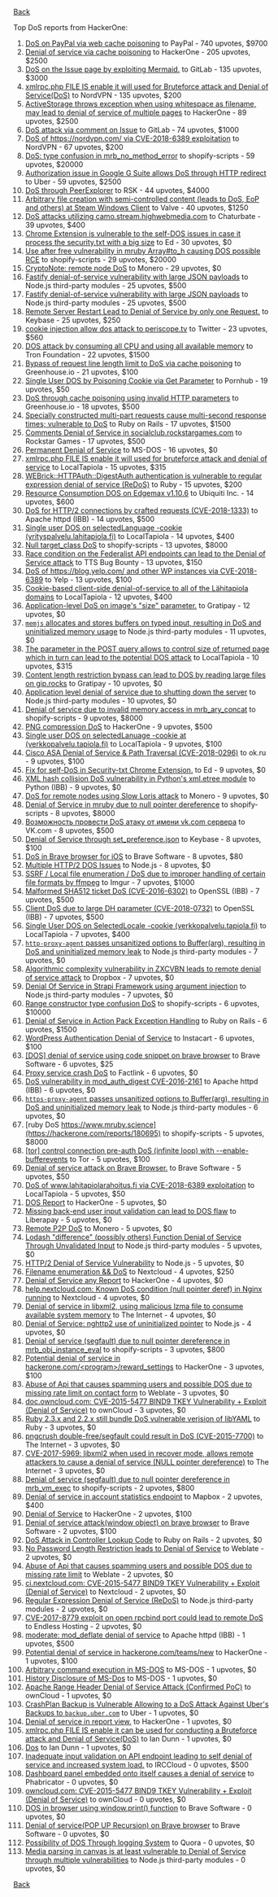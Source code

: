 [Back](../README.md)

Top DoS reports from HackerOne:

1. [DoS on PayPal via web cache poisoning](https://hackerone.com/reports/622122) to PayPal - 740 upvotes, $9700
2. [Denial of service via cache poisoning](https://hackerone.com/reports/409370) to HackerOne - 205 upvotes, $2500
3. [DoS on the Issue page by exploiting Mermaid.](https://hackerone.com/reports/470067) to GitLab - 135 upvotes, $3000
4. [xmlrpc.php FILE IS enable it will used for Bruteforce attack and Denial of Service(DoS)](https://hackerone.com/reports/752073) to NordVPN - 135 upvotes, $200
5. [ActiveStorage throws exception when using whitespace as filename, may lead to denial of service of multiple pages](https://hackerone.com/reports/713407) to HackerOne - 89 upvotes, $2500
6. [DoS attack via comment on Issue](https://hackerone.com/reports/557154) to GitLab - 74 upvotes, $1000
7. [DoS of https://nordvpn.com/ via CVE-2018-6389 exploitation](https://hackerone.com/reports/752010) to NordVPN - 67 upvotes, $200
8. [DoS: type confusion in mrb_no_method_error](https://hackerone.com/reports/181871) to shopify-scripts - 59 upvotes, $20000
9. [Authorization issue in Google G Suite allows DoS through HTTP redirect](https://hackerone.com/reports/191196) to Uber - 59 upvotes, $2500
10. [DoS through PeerExplorer](https://hackerone.com/reports/363636) to RSK - 44 upvotes, $4000
11. [Arbitrary file creation with semi-controlled content (leads to DoS, EoP and others) at Steam Windows Client](https://hackerone.com/reports/682774) to Valve - 40 upvotes, $1250
12. [DoS attacks utilizing camo.stream.highwebmedia.com](https://hackerone.com/reports/507525) to Chaturbate - 39 upvotes, $400
13. [Chrome Extension is vulnerable to the self-DOS issues in case it process the security.txt with a big size](https://hackerone.com/reports/290955) to Ed - 30 upvotes, $0
14. [Use after free vulnerability in mruby Array#to_h causing DOS possible RCE](https://hackerone.com/reports/181321) to shopify-scripts - 29 upvotes, $20000
15. [CryptoNote: remote node DoS](https://hackerone.com/reports/506595) to Monero - 29 upvotes, $0
16. [Fastify denial-of-service vulnerability with large JSON payloads](https://hackerone.com/reports/303632) to Node.js third-party modules - 25 upvotes, $500
17. [Fastify denial-of-service vulnerability with large JSON payloads](https://hackerone.com/reports/303632) to Node.js third-party modules - 25 upvotes, $500
18. [Remote Server Restart Lead to Denial of Service by only one Request.](https://hackerone.com/reports/114698) to Keybase - 25 upvotes, $250
19. [cookie injection allow dos attack to periscope.tv](https://hackerone.com/reports/583819) to Twitter - 23 upvotes, $560
20. [DOS attack by consuming all CPU and using all available memory](https://hackerone.com/reports/479144) to Tron Foundation - 22 upvotes, $1500
21. [Bypass of request line length limit to DoS via cache poisoning](https://hackerone.com/reports/350847) to Greenhouse.io - 21 upvotes, $100
22. [Single User DOS by Poisoning Cookie via Get Parameter](https://hackerone.com/reports/416966) to Pornhub - 19 upvotes, $50
23. [DoS through cache poisoning using invalid HTTP parameters](https://hackerone.com/reports/326639) to Greenhouse.io - 18 upvotes, $500
24. [Specially constructed multi-part requests cause multi-second response times; vulnerable to DoS](https://hackerone.com/reports/431561) to Ruby on Rails - 17 upvotes, $1500
25. [Comments Denial of Service in socialclub.rockstargames.com](https://hackerone.com/reports/214370) to Rockstar Games - 17 upvotes, $500
26. [Permanent Denial of Service](https://hackerone.com/reports/5534) to MS-DOS - 16 upvotes, $0
27. [xmlrpc.php FILE IS enable it will used for bruteforce attack and denial of service](https://hackerone.com/reports/325040) to LocalTapiola - 15 upvotes, $315
28. [WEBrick::HTTPAuth::DigestAuth authentication is vulnerable to regular expression denial of service (ReDoS)](https://hackerone.com/reports/661722) to Ruby - 15 upvotes, $200
29. [Resource Consumption DOS on Edgemax v1.10.6](https://hackerone.com/reports/406614) to Ubiquiti Inc. - 14 upvotes, $600
30. [DoS for HTTP/2 connections by crafted requests (CVE-2018-1333)](https://hackerone.com/reports/384839) to Apache httpd (IBB) - 14 upvotes, $500
31. [Single user DOS on selectedLanguage -cookie (yrityspalvelu.lahitapiola.fi)](https://hackerone.com/reports/201723) to LocalTapiola - 14 upvotes, $400
32. [Null target_class DoS](https://hackerone.com/reports/183405) to shopify-scripts - 13 upvotes, $8000
33. [Race condition on the Federalist API endpoints can lead to the Denial of Service attack](https://hackerone.com/reports/249319) to TTS Bug Bounty - 13 upvotes, $150
34. [DoS of https://blog.yelp.com/ and other WP instances via CVE-2018-6389](https://hackerone.com/reports/753491) to Yelp - 13 upvotes, $100
35. [Cookie-based client-side denial-of-service to all of the Lähitapiola domains](https://hackerone.com/reports/129001) to LocalTapiola - 12 upvotes, $400
36. [Application-level DoS on image's "size" parameter.](https://hackerone.com/reports/247700) to Gratipay - 12 upvotes, $0
37. [`memjs` allocates and stores buffers on typed input, resulting in DoS and uninitialized memory usage](https://hackerone.com/reports/319809) to Node.js third-party modules - 11 upvotes, $0
38. [The parameter in the POST query allows to control size of returned page which in turn can lead to the potential DOS attack](https://hackerone.com/reports/300391) to LocalTapiola - 10 upvotes, $315
39. [Content length restriction bypass can lead to DOS by reading large files on gip.rocks](https://hackerone.com/reports/203388) to Gratipay - 10 upvotes, $0
40. [Application level denial of service due to shutting down the server](https://hackerone.com/reports/627376) to Node.js third-party modules - 10 upvotes, $0
41. [Denial of service due to invalid memory access in mrb_ary_concat](https://hackerone.com/reports/184712) to shopify-scripts - 9 upvotes, $8000
42. [PNG compression DoS](https://hackerone.com/reports/454) to HackerOne - 9 upvotes, $500
43. [Single user DOS on selectedLanuage -cookie at (verkkopalvelu.tapiola.fi)](https://hackerone.com/reports/212523) to LocalTapiola - 9 upvotes, $100
44. [Cisco ASA Denial of Service &amp; Path Traversal (CVE-2018-0296)](https://hackerone.com/reports/378698) to ok.ru - 9 upvotes, $100
45. [Fix for self-DoS in Security-txt Chrome Extension.](https://hackerone.com/reports/299460) to Ed - 9 upvotes, $0
46. [XML hash collision DoS vulnerability in Python's xml.etree module](https://hackerone.com/reports/412673) to Python (IBB) - 9 upvotes, $0
47. [DoS for remote nodes using Slow Loris attack](https://hackerone.com/reports/416494) to Monero - 9 upvotes, $0
48. [Denial of Service in mruby due to null pointer dereference](https://hackerone.com/reports/181232) to shopify-scripts - 8 upvotes, $8000
49. [Возможность провести DoS атаку от имени vk.com сервера](https://hackerone.com/reports/183352) to VK.com - 8 upvotes, $500
50. [Denial of Service through set_preference.json](https://hackerone.com/reports/166682) to Keybase - 8 upvotes, $100
51. [DoS in Brave browser for iOS](https://hackerone.com/reports/357665) to Brave Software - 8 upvotes, $80
52. [Multiple HTTP/2 DOS Issues](https://hackerone.com/reports/589739) to Node.js - 8 upvotes, $0
53. [SSRF / Local file enumeration / DoS due to improper handling of certain file formats by ffmpeg](https://hackerone.com/reports/115978) to Imgur - 7 upvotes, $1000
54. [Malformed SHA512 ticket DoS (CVE-2016-6302)](https://hackerone.com/reports/221787) to OpenSSL (IBB) - 7 upvotes, $500
55. [Client DoS due to large DH parameter (CVE-2018-0732)](https://hackerone.com/reports/364964) to OpenSSL (IBB) - 7 upvotes, $500
56. [Single User DOS on SelectedLocale -cookie (verkkopalvelu.tapiola.fi)](https://hackerone.com/reports/212508) to LocalTapiola - 7 upvotes, $400
57. [`http-proxy-agent` passes unsanitized options to Buffer(arg), resulting in DoS and uninitialized memory leak](https://hackerone.com/reports/321631) to Node.js third-party modules - 7 upvotes, $0
58. [Algorithmic complexity vulnerability in ZXCVBN leads to remote denial of service attack](https://hackerone.com/reports/542897) to Dropbox - 7 upvotes, $0
59. [Denial Of Service in Strapi Framework using argument injection](https://hackerone.com/reports/768574) to Node.js third-party modules - 7 upvotes, $0
60. [Range constructor type confusion DoS](https://hackerone.com/reports/181910) to shopify-scripts - 6 upvotes, $10000
61. [Denial of Service in Action Pack Exception Handling](https://hackerone.com/reports/42797) to Ruby on Rails - 6 upvotes, $1500
62. [WordPress Authentication Denial of Service](https://hackerone.com/reports/163307) to Instacart - 6 upvotes, $100
63. [[DOS] denial of service using code snippet on brave browser](https://hackerone.com/reports/181558) to Brave Software - 6 upvotes, $25
64. [Proxy service crash DoS](https://hackerone.com/reports/13652) to Factlink - 6 upvotes, $0
65. [DoS vulnerability in mod_auth_digest CVE-2016-2161](https://hackerone.com/reports/194065) to Apache httpd (IBB) - 6 upvotes, $0
66. [`https-proxy-agent` passes unsanitized options to Buffer(arg), resulting in DoS and uninitialized memory leak](https://hackerone.com/reports/319532) to Node.js third-party modules - 6 upvotes, $0
67. [ruby DoS https://www.mruby.science](https://hackerone.com/reports/180695) to shopify-scripts - 5 upvotes, $8000
68. [[tor] control connection pre-auth DoS (infinite loop) with --enable-bufferevents](https://hackerone.com/reports/113424) to Tor - 5 upvotes, $100
69. [Denial of service attack on Brave Browser.](https://hackerone.com/reports/176066) to Brave Software - 5 upvotes, $50
70. [DoS of www.lahitapiolarahoitus.fi via CVE-2018-6389 exploitation](https://hackerone.com/reports/335177) to LocalTapiola - 5 upvotes, $50
71. [DOS Report](https://hackerone.com/reports/127827) to HackerOne - 5 upvotes, $0
72. [Missing back-end user input validation can lead to DOS flaw](https://hackerone.com/reports/361337) to Liberapay - 5 upvotes, $0
73. [Remote P2P DoS](https://hackerone.com/reports/592200) to Monero - 5 upvotes, $0
74. [Lodash "difference" (possibly others) Function Denial of Service Through Unvalidated Input](https://hackerone.com/reports/670779) to Node.js third-party modules - 5 upvotes, $0
75. [HTTP/2 Denial of Service Vulnerability](https://hackerone.com/reports/335533) to Node.js - 5 upvotes, $0
76. [Filename enumeration &amp;&amp; DoS](https://hackerone.com/reports/174524) to Nextcloud - 4 upvotes, $250
77. [Denial of Service any Report](https://hackerone.com/reports/118663) to HackerOne - 4 upvotes, $0
78. [help.nextcloud.com: Known DoS condition (null pointer deref) in Nginx running](https://hackerone.com/reports/145409) to Nextcloud - 4 upvotes, $0
79. [Denial of service in libxml2, using malicious lzma file to consume available system memory](https://hackerone.com/reports/270059) to The Internet - 4 upvotes, $0
80. [Denial of Service: nghttp2 use of uninitialized pointer](https://hackerone.com/reports/335608) to Node.js - 4 upvotes, $0
81. [Denial of service (segfault) due to null pointer dereference in mrb_obj_instance_eval](https://hackerone.com/reports/202582) to shopify-scripts - 3 upvotes, $800
82. [Potential denial of service in hackerone.com/&lt;program&gt;/reward_settings](https://hackerone.com/reports/63865) to HackerOne - 3 upvotes, $100
83. [Abuse of Api that causes spamming users and possible DOS due to missing rate limit on contact form](https://hackerone.com/reports/223542) to Weblate - 3 upvotes, $0
84. [doc.owncloud.com: CVE-2015-5477 BIND9 TKEY Vulnerability + Exploit (Denial of Service)](https://hackerone.com/reports/217381) to ownCloud - 3 upvotes, $0
85. [Ruby 2.3.x and 2.2.x still bundle DoS vulnerable verision of libYAML](https://hackerone.com/reports/235842) to Ruby - 3 upvotes, $0
86. [pngcrush double-free/segfault could result in DoS (CVE-2015-7700)](https://hackerone.com/reports/93546) to The Internet - 3 upvotes, $0
87. [CVE-2017-5969: libxml2 when used in recover mode, allows remote attackers to cause a denial of service (NULL pointer dereference)](https://hackerone.com/reports/262665) to The Internet - 3 upvotes, $0
88. [Denial of service (segfault) due to null pointer dereference in mrb_vm_exec](https://hackerone.com/reports/202584) to shopify-scripts - 2 upvotes, $800
89. [Denial of service in account statistics endpoint](https://hackerone.com/reports/136221) to Mapbox - 2 upvotes, $400
90. [Denial of Service](https://hackerone.com/reports/17785) to HackerOne - 2 upvotes, $100
91. [Denial of service attack(window object) on brave browser](https://hackerone.com/reports/176197) to Brave Software - 2 upvotes, $100
92. [DoS Attack in Controller Lookup Code](https://hackerone.com/reports/83962) to Ruby on Rails - 2 upvotes, $0
93. [No Password Length Restriction leads to Denial of Service](https://hackerone.com/reports/223854) to Weblate - 2 upvotes, $0
94. [Abuse of Api that causes spamming users and possible DOS due to missing rate limit](https://hackerone.com/reports/223557) to Weblate - 2 upvotes, $0
95. [ci.nextcloud.com: CVE-2015-5477 BIND9 TKEY Vulnerability + Exploit (Denial of Service)](https://hackerone.com/reports/237860) to Nextcloud - 2 upvotes, $0
96. [Regular Expression Denial of Service (ReDoS)](https://hackerone.com/reports/317548) to Node.js third-party modules - 2 upvotes, $0
97. [CVE-2017-8779 exploit on open rpcbind port could lead to remote DoS](https://hackerone.com/reports/791893) to Endless Hosting - 2 upvotes, $0
98. [moderate: mod_deflate denial of service](https://hackerone.com/reports/20861) to Apache httpd (IBB) - 1 upvotes, $500
99. [Potential denial of service in hackerone.com/teams/new](https://hackerone.com/reports/13748) to HackerOne - 1 upvotes, $100
100. [Arbitrary command execution in MS-DOS](https://hackerone.com/reports/5499) to MS-DOS - 1 upvotes, $0
101. [History Disclosure of MS-Dos](https://hackerone.com/reports/5549) to MS-DOS - 1 upvotes, $0
102. [Apache Range Header Denial of Service Attack (Confirmed PoC)](https://hackerone.com/reports/88904) to ownCloud - 1 upvotes, $0
103. [CrashPlan Backup is Vulnerable Allowing to a DoS Attack Against Uber's Backups to ```backup.uber.com```](https://hackerone.com/reports/131560) to Uber - 1 upvotes, $0
104. [Denial of service in report view.](https://hackerone.com/reports/140720) to HackerOne - 1 upvotes, $0
105. [xmlrpc.php FILE IS enable it can be used for conducting a Bruteforce attack and Denial of Service(DoS)](https://hackerone.com/reports/769716) to Ian Dunn - 1 upvotes, $0
106. [Dos](https://hackerone.com/reports/770508) to Ian Dunn - 1 upvotes, $0
107. [Inadequate input validation on API endpoint leading to self denial of service and increased system load.](https://hackerone.com/reports/90912) to IRCCloud - 0 upvotes, $500
108. [Dashboard panel embedded onto itself causes a denial of service](https://hackerone.com/reports/85011) to Phabricator - 0 upvotes, $0
109. [owncloud.com: CVE-2015-5477 BIND9 TKEY Vulnerability + Exploit (Denial of Service)](https://hackerone.com/reports/89097) to ownCloud - 0 upvotes, $0
110. [DOS in browser using window.print() function](https://hackerone.com/reports/176364) to Brave Software - 0 upvotes, $0
111. [Denial of service(POP UP Recursion) on Brave browser](https://hackerone.com/reports/179248) to Brave Software - 0 upvotes, $0
112. [Possibility of DOS Through logging System](https://hackerone.com/reports/242489) to Quora - 0 upvotes, $0
113. [Media parsing in canvas is at least vulnerable to Denial of Service through multiple vulnerabilities](https://hackerone.com/reports/315037) to Node.js third-party modules - 0 upvotes, $0


[Back](../README.md)